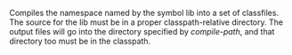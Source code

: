 Compiles the namespace named by the symbol lib into a set of
  classfiles. The source for the lib must be in a proper
  classpath-relative directory. The output files will go into the
  directory specified by *compile-path*, and that directory too must
  be in the classpath.